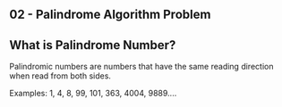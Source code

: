 ## 02 - Palindrome Algorithm Problem ##

## What is Palindrome Number? ##
Palindromic numbers are numbers that have the same reading direction when read from both sides.

Examples: 1, 4, 8, 99, 101, 363, 4004, 9889....


